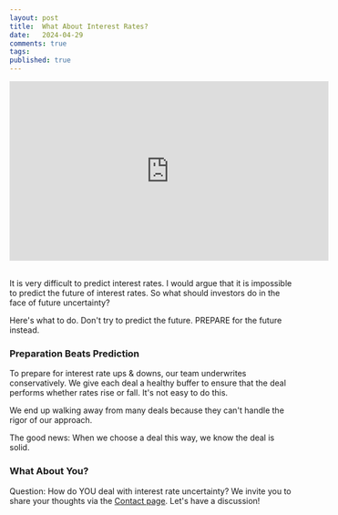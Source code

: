 ```yaml
---
layout: post
title:  What About Interest Rates?
date:   2024-04-29
comments: true
tags: 
published: true
---
```


<div class="video-container">
<iframe width="560" height="315" src="https://www.youtube.com/embed/2xHniPH1JbU?si=gMIa3DfT84-jdP7s" title="YouTube video player" frameborder="0" allow="accelerometer; autoplay; clipboard-write; encrypted-media; gyroscope; picture-in-picture; web-share" referrerpolicy="strict-origin-when-cross-origin" allowfullscreen></iframe>
</div>
<br/>

It is very difficult to predict interest rates. I would argue that it is impossible to predict the future of interest rates. So what should investors do in the face of future uncertainty?

Here's what to do. Don't try to predict the future. PREPARE for the future instead.

<!--more-->

### Preparation Beats Prediction

To prepare for interest rate ups & downs, our team underwrites conservatively. We give each deal a healthy buffer to ensure that the deal performs whether rates rise or fall. It's not easy to do this. 

We end up walking away from many deals because they can't handle the rigor of our approach. 

The good news: When we choose a deal this way, we know the deal is solid.

### What About You?

Question: How do YOU deal with interest rate uncertainty? We invite you to share your thoughts via the [Contact page](/contact). Let's have a discussion!